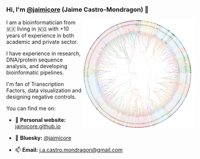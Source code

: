 <!-- 

<h2 align="center"> Jaime A Castro-Mondragon </h2>

<h2 align="center"> Bioinformatician at Nykode Therapeutics</h2>

My main scientific interests are gene transcriptional regulation, DNA sequence analysis and transcription factors. Currently I am working with protein cleavage, protein structure and developing bioinformatic pipelines.

My main programming expertise is in `R`, `python` and `perl` and in I'm a big fan of data visualization.

-->

 ### Hi, I'm [@jaimicore](https://github.com/jaimicore) (Jaime Castro-Mondragon) 👋
 
<img align="right" src="https://github.com/jaimicore/jaimicore/blob/main/JASPAR.png" width="300">

I am a bioinformatician from 🇲🇽 living in 🇳🇴 with +10 years of experience in both academic and private sector.

I have experience in research, DNA/protein sequence analysis, and developing bioinformatic pipelines. 

I'm fan of Transcription Factors, data visualization and designing negative controls.

You can find me on:

- 📝 **Personal website:** [jaimicore.github.io](https://jaimicore.github.io/)

- 🔵 **Bluesky:** [@jaimicore](https://bsky.app/profile/jaimicore.bsky.social)

- 📫 **Email:** j.a.castro.mondragon@gmail.com 



<!--
**jaimicore/jaimicore** is a ✨ _special_ ✨ repository because its `README.md` (this file) appears on your GitHub profile.

Here are some ideas to get you started:

- 🔭 I’m currently working on ...
- 🌱 I’m currently learning ...
- 👯 I’m looking to collaborate on ...
- 🤔 I’m looking for help with ...
 ...
- 📫 How to reach me: ...
- 😄 Pronouns: ...
- ⚡ Fun fact: ...

- 💬 Ask me about: bioinformatics of transcription factor binding motifs, gene expression regulation or design of negative controls.
- 🌱 I’m currently learning `rust`.
- 📫 j.a.castro.mondragon@gmail.com

-->
